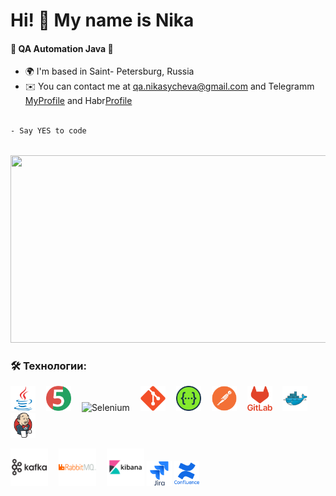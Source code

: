 # Hi! 👋 My name is Nika

#### 🎀 QA Automation Java 🎀

* 🌍  I'm based in Saint- Petersburg, Russia
* ✉️  You can contact me at [qa.nikasycheva@gmail.com](mailto:qa.nikasycheva@gmail.com) and Telegramm [MyProfile](https://t.me/otcuda_zvuk) and Habr[Profile](https://career.habr.com/nikasycheva)

```txt

- Say YES to code

```
<br clear="both">
<div align="left">
  <img height="300" width="600" src="https://media.giphy.com/media/v1.Y2lkPTc5MGI3NjExZzJ0cWVwYXRyemQxbHI3N2RhenF2eTJvaWwzOGxrMHR2anJ6ZGc1ZCZlcD12MV9pbnRlcm5hbF9naWZfYnlfaWQmY3Q9Zw/7MZ0v9KynmiSA/giphy.gif"  />
</div>

### 🛠 Технологии:
<p align="left"> 
<img src="https://github.com/devicons/devicon/blob/v2.16.0/icons/java/java-original.svg" style="padding-right:13px;" alt="java" width="40" height="40"/>
<img src="https://github.com/devicons/devicon/blob/v2.16.0/icons/junit/junit-original.svg" style="padding-right:13px;" alt="junit" width="40" height="40"/> </a>
<img src="https://raw.githubusercontent.com/detain/svg-logos/780f25886640cef088af994181646db2f6b1a3f8/svg/selenium-logo.svg" style="padding-right:13px;" alt="Selenium" width="40" height="40"/> </a>
<img src="https://github.com/devicons/devicon/blob/v2.16.0/icons/git/git-original.svg" style="padding-right:13px;" alt="Git" width="40px" height="40"  />
<img src="https://github.com/devicons/devicon/blob/v2.16.0/icons/swagger/swagger-original.svg" style="padding-right:13px;" alt="Swagger" width="40" height="40"/> </a>
<img src="https://github.com/devicons/devicon/blob/v2.16.0/icons/postman/postman-original.svg" style="padding-right:13px;" alt="Postman" width="40px" height="40" />
<img src="https://github.com/devicons/devicon/blob/v2.16.0/icons/gitlab/gitlab-plain-wordmark.svg" style="padding-right:13px;" alt="Gitlab" width="40px" height="40" />
<img src="https://github.com/devicons/devicon/blob/v2.16.0/icons/docker/docker-original.svg" style="padding-right:13px;" alt="Docker" width="40px" height="40" />
<img src="https://github.com/devicons/devicon/blob/v2.16.0/icons/jenkins/jenkins-original.svg" style="padding-right:13px;" alt="Jenkins" width="40px" height="40" />
</p>
<p align="left">
<img src="https://github.com/devicons/devicon/blob/v2.16.0/icons/apachekafka/apachekafka-original-wordmark.svg" style="padding-right:13px;" alt="" width="60px" height="60" /> 
<img src="https://github.com/devicons/devicon/blob/v2.16.0/icons/rabbitmq/rabbitmq-original-wordmark.svg" style="padding-right:13px;" alt="" width="60px" height="60" />  
<img src="https://github.com/devicons/devicon/blob/v2.16.0/icons/kibana/kibana-original-wordmark.svg" alt="" width="60px" height="60" />
<img src="https://github.com/devicons/devicon/blob/v2.16.0/icons/jira/jira-original-wordmark.svg" alt="Jira" width="40px" height="40" />
<img src="https://github.com/devicons/devicon/blob/v2.16.0/icons/confluence/confluence-plain-wordmark.svg" style="padding-right:13px;" alt="junit" width="40px" height="40"/>
</p>
